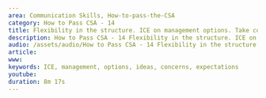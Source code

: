 ```yaml
---
area: Communication Skills, How-to-pass-the-CSA
category: How to Pass CSA - 14
title: Flexibility in the structure. ICE on management options. Take control of your trainer
description: How to Pass CSA - 14 Flexibility in the structure. ICE on management options. Take control of your trainer - Chris Marr
audio: /assets/audio/How to Pass CSA - 14 Flexibility in the structure. ICE on management options - MQ.mp3
article: 
www: 
keywords: ICE, management, options, ideas, concerns, expectations
youtube: 
duration: 8m 17s
--- 
```

